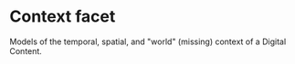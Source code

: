 # Context facet
Models of the temporal, spatial, and "world" (missing) context of a Digital Content.

